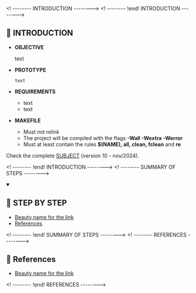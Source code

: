 <!               -------- INTRODUCTION                -------->
<!               -------- !end! INTRODUCTION                --------> 
## 📝 INTRODUCTION

+ **OBJECTIVE**

	text

+ **PROTOTYPE**

	`text`

+ **REQUIREMENTS**
	- text
	- text
+ **MAKEFILE**
	- Must not relink
	- The project will be compiled with the flags **-Wall -Wextra -Werror**
	- Must at least contain the rules **$(NAME), all, clean, fclean** and **re**


Check the complete [SUBJECT](https://github.com/letdummer/42_ft_printf/blob/main/subject/en.subject.pdf) (version 10 - nov/2024).


<!               -------- !end! INTRODUCTION                --------> 
<!               -------- SUMMARY OF STEPS                -------->

<details open>
<summary>

##  📝 STEP BY STEP
</summary>

- [Beauty name for the link](#name_of_summary)<br>
- [References](#references)<br>

</details>

<!               -------- !end! SUMMARY OF STEPS                -------->
<!               -------- REFERENCES                -------->

## 🔎 References

- [Beauty name for the link](#name_of_summary)<br>


<!               -------- !end! REFERENCES                -------->










<!----------	EDITING	----------

	* TYPES OF NOTES/WARNINGS	
	
types:
		WARNING |	TIP	 |	IMPORTANT	|	CAUTION

structure:
	>[!WARNING]
	> text


	* TABLES

| name | size | How to use | Mout Point |
|------:|               |-------|-------|
|	root	 |	10g		| ext4	| /root |
|	swap		|	2.3g	 | swap | swap |

the ":" align the columns


	* TEXT

-bold
	**text**

-quote
	>text
	>text

-selected
	`short text`
or
	```
		long 
		text
	```

-titles
	<h1> to <h6>
or
	### TITLE (this can be used for links)


	* TO CREATE HIDEN CONTENT

<details> 
or 
<details open>	will always be open, until you click to close

also you need to use <summary> for the title

structure:

<details open>
<summary>TITLE</summary>
-text
-text
</details>


------------ end! EDITING ---->


